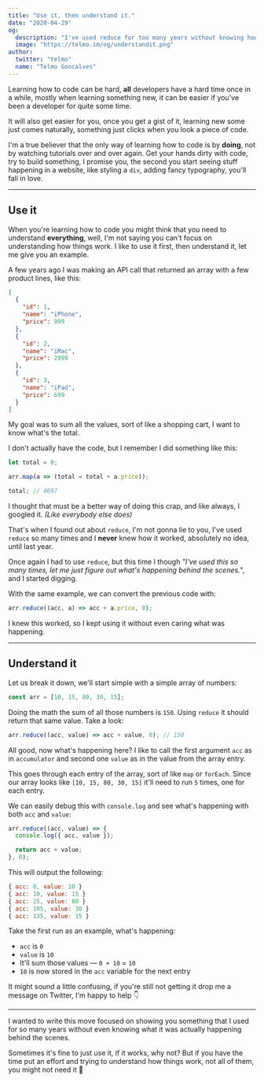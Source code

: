 ```yaml
---
title: "Use it, then understand it."
date: "2020-04-29"
og:
  description: "I've used reduce for too many years without knowing how it worked."
  image: "https://telmo.im/og/understandit.png"
author:
  twitter: "telmo"
  name: "Telmo Goncalves"
---
```


Learning how to code can be hard, **all** developers have a hard time once in a while, mostly when learning something new, it can be easier if you've been a developer for quite some time.

It will also get easier for you, once you get a gist of it, learning new some just comes naturally, something just clicks when you look a piece of code.

I'm a true believer that the only way of learning how to code is by **doing**, not by watching tutorials over and over again. Get your hands dirty with code, try to build something, I promise you, the second you start seeing stuff happening in a website, like styling a `div`, adding fancy typography, you'll fall in love.

---

## Use it

When you're learning how to code you might think that you need to understand **everything**, well, I'm not saying you can't focus on understanding how things work. I like to use it first, then understand it, let me give you an example.

A few years ago I was making an API call that returned an array with a few product lines, like this:

```json
[
  {
    "id": 1,
    "name": "iPhone",
    "price": 999
  },
  {
    "id": 2,
    "name": "iMac",
    "price": 2999
  },
  {
    "id": 3,
    "name": "iPad",
    "price": 699
  }
]
```

My goal was to sum all the values, sort of like a shopping cart, I want to know what's the total.

I don't actually have the code, but I remember I did something like this:

```js
let total = 0;

arr.map(a => (total = total + a.price));

total; // 4697
```


I thought that must be a better way of doing this crap, and like always, I googled it. _(Like everybody else does)_

That's when I found out about `reduce`, I'm not gonna lie to you, I've used `reduce` so many times and I **never** knew how it worked, absolutely no idea, until last year.

Once again I had to use `reduce`, but this time I though _"I've used this so many times, let me just figure out what's happening behind the scenes."_, and I started digging.

With the same example, we can convert the previous code with:

```js
arr.reduce((acc, a) => acc + a.price, 0);
```

I knew this worked, so I kept using it without even caring what was happening.

---

## Understand it

Let us break it down, we'll start simple with a simple array of numbers:

```js
const arr = [10, 15, 80, 30, 15];
```

Doing the math the sum of all those numbers is `150`. Using `reduce` it should return that same value. Take a look:

```js
arr.reduce((acc, value) => acc + value, 0); // 150
```

All good, now what's happening here? I like to call the first argument `acc` as in `accumulator` and second one `value` as in the value from the array entry.

This goes through each entry of the array, sort of like `map` or `forEach`. Since our array looks like `[10, 15, 80, 30, 15]` it'll need to run `5` times, one for each entry.

We can easily debug this with `console.log` and see what's happening with both `acc` and `value`:

```js
arr.reduce((acc, value) => {
  console.log({ acc, value });

  return acc + value;
}, 0);
```

This will output the following:

```js
{ acc: 0, value: 10 }
{ acc: 10, value: 15 }
{ acc: 25, value: 80 }
{ acc: 105, value: 30 }
{ acc: 135, value: 15 }
```

Take the first run as an example, what's happening:

- `acc` is `0`
- `value` is `10`
- It'll sum those values — `0 + 10` = `10`
- `10` is now stored in the `acc` variable for the next entry

It might sound a little confusing, if you're still not getting it drop me a message on Twitter, I'm happy to help 👇

---

I wanted to write this move focused on showing you something that I used for so many years without even knowing what it was actually happening behind the scenes.

Sometimes it's fine to just use it, if it works, why not? But if you have the time put an effort and trying to understand how things work, not all of them, you might
not need it 🙂

